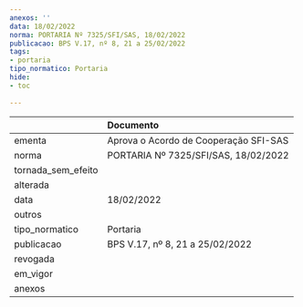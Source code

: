 ```yaml
---
anexos: ''
data: 18/02/2022
norma: PORTARIA Nº 7325/SFI/SAS, 18/02/2022
publicacao: BPS V.17, nº 8, 21 a 25/02/2022
tags:
- portaria
tipo_normatico: Portaria
hide: 
- toc 
 
---
```


|                    | Documento                             |
|:-------------------|:--------------------------------------|
| ementa             | Aprova o Acordo de Cooperação SFI-SAS |
| norma              | PORTARIA Nº 7325/SFI/SAS, 18/02/2022  |
| tornada_sem_efeito |                                       |
| alterada           |                                       |
| data               | 18/02/2022                            |
| outros             |                                       |
| tipo_normatico     | Portaria                              |
| publicacao         | BPS V.17, nº 8, 21 a 25/02/2022       |
| revogada           |                                       |
| em_vigor           |                                       |
| anexos             |                                       |